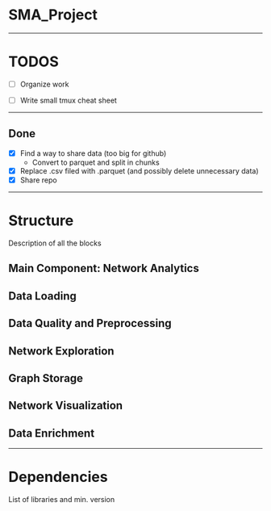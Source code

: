 # SMA_Project

---

# TODOS

- [ ] Organize work
- [ ] Write small tmux cheat sheet


---

## Done

- [x] Find a way to share data (too big for github)
  - Convert to parquet and split in chunks
- [x] Replace .csv filed with .parquet (and possibly delete unnecessary data)
- [x] Share repo

---


# Structure
Description of all the blocks


## Main Component: Network Analytics

## Data Loading

## Data Quality and Preprocessing

## Network Exploration

## Graph Storage

## Network Visualization

## Data Enrichment


---


# Dependencies
List of libraries and min. version
